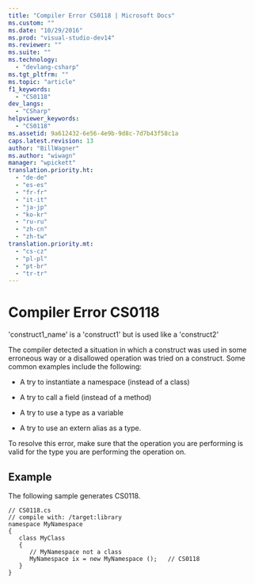 ```yaml
---
title: "Compiler Error CS0118 | Microsoft Docs"
ms.custom: ""
ms.date: "10/29/2016"
ms.prod: "visual-studio-dev14"
ms.reviewer: ""
ms.suite: ""
ms.technology: 
  - "devlang-csharp"
ms.tgt_pltfrm: ""
ms.topic: "article"
f1_keywords: 
  - "CS0118"
dev_langs: 
  - "CSharp"
helpviewer_keywords: 
  - "CS0118"
ms.assetid: 9a612432-6e56-4e9b-9d8c-7d7b43f58c1a
caps.latest.revision: 13
author: "BillWagner"
ms.author: "wiwagn"
manager: "wpickett"
translation.priority.ht: 
  - "de-de"
  - "es-es"
  - "fr-fr"
  - "it-it"
  - "ja-jp"
  - "ko-kr"
  - "ru-ru"
  - "zh-cn"
  - "zh-tw"
translation.priority.mt: 
  - "cs-cz"
  - "pl-pl"
  - "pt-br"
  - "tr-tr"
---
```

# Compiler Error CS0118
'construct1_name' is a 'construct1' but is used like a 'construct2'  
  
 The compiler detected a situation in which a construct was used in some erroneous way or a disallowed operation was tried on a construct. Some common examples include the following:  
  
-   A try to instantiate a namespace (instead of a class)  
  
-   A try to call a field (instead of a method)  
  
-   A try to use a type as a variable  
  
-   A try to use an extern alias as a type.  
  
 To resolve this error, make sure that the operation you are performing is valid for the type you are performing the operation on.  
  
## Example  
 The following sample generates CS0118.  
  
```  
// CS0118.cs  
// compile with: /target:library  
namespace MyNamespace  
{  
   class MyClass  
   {  
      // MyNamespace not a class  
      MyNamespace ix = new MyNamespace ();   // CS0118  
   }  
}  
```